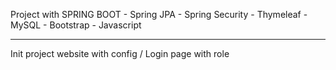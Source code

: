 Project with SPRING BOOT
    - Spring JPA
    - Spring Security
    - Thymeleaf
    - MySQL
    - Bootstrap
    - Javascript


----------------------------------------------------------------

Init project website with config / 
Login page with role
